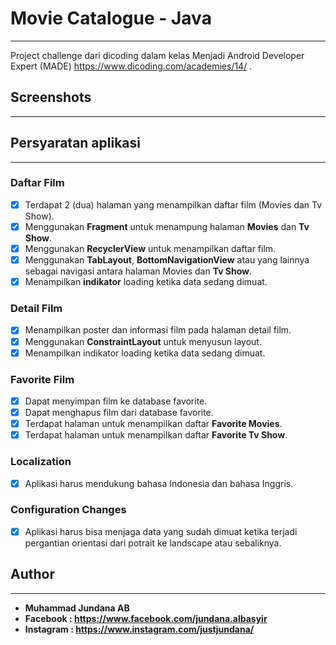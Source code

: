 # Movie Catalogue - Java
--------------------------------------------------------------------------------------------
Project challenge dari dicoding dalam kelas Menjadi Android Developer Expert (MADE)
https://www.dicoding.com/academies/14/ . 

## Screenshots
--------------------------------------------------------------------------------------------


## Persyaratan aplikasi
--------------------------------------------------------------------------------------------
### Daftar Film
* [x] Terdapat 2 (dua) halaman yang menampilkan daftar film (Movies dan Tv Show).
* [x] Menggunakan **Fragment** untuk menampung halaman **Movies** dan **Tv Show**.
* [x] Menggunakan **RecyclerView** untuk menampilkan daftar film.
* [x] Menggunakan **TabLayout**, **BottomNavigationView** atau yang lainnya sebagai navigasi antara halaman Movies dan **Tv Show**.
* [x] Menampilkan **indikator** loading ketika data sedang dimuat.
### Detail Film
* [x] Menampilkan poster dan informasi film pada halaman detail film.
* [x] Menggunakan **ConstraintLayout** untuk menyusun layout.
* [x] Menampilkan indikator loading ketika data sedang dimuat.
### Favorite Film
* [x] Dapat menyimpan film ke database favorite.
* [x] Dapat menghapus film dari database favorite.
* [x] Terdapat halaman untuk menampilkan daftar **Favorite Movies**.
* [x] Terdapat halaman untuk menampilkan daftar **Favorite Tv Show**.
### Localization
* [x] Aplikasi harus mendukung bahasa Indonesia dan bahasa Inggris.
### Configuration Changes
* [x] Aplikasi harus bisa menjaga data yang sudah dimuat ketika terjadi pergantian orientasi dari potrait ke landscape atau sebaliknya.

## Author
--------------------------------------------------------------------------------------------
* **Muhammad Jundana AB**
* **Facebook : https://www.facebook.com/jundana.albasyir**
* **Instagram : https://www.instagram.com/justjundana/**
